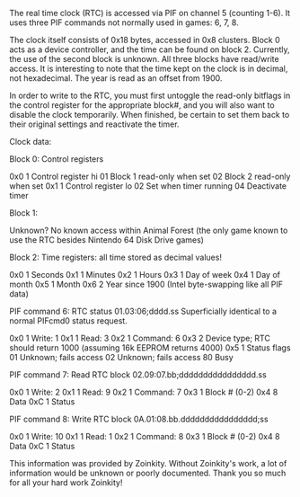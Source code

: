 The real time clock (RTC) is accessed via PIF on channel 5 (counting 1-6).
It uses three PIF commands not normally used in games: 6, 7, 8.

The clock itself consists of 0x18 bytes, accessed in 0x8 clusters. Block 0 acts as a device controller, and the time can be found on block 2. Currently, the use of the second block is unknown. All three blocks have read/write access. It is interesting to note that the time kept on the clock is in decimal, not hexadecimal. The year is read as an offset from 1900.

In order to write to the RTC, you must first untoggle the read-only bitflags in the control register for the appropriate block#, and you will also want to disable the clock temporarily. When finished, be certain to set them back to their original settings and reactivate the timer.

Clock data:

Block 0:	Control registers

0x0	1	Control register hi
01	Block 1 read-only when set
02	Block 2 read-only when set
0x1	1	Control register lo
02	Set when timer running
04	Deactivate timer

Block 1:

Unknown? No known access within Animal Forest (the only game known to use the RTC besides Nintendo 64 Disk Drive games)

Block 2:	Time registers: all time stored as decimal values!

0x0	1	Seconds
0x1	1	Minutes
0x2	1	Hours
0x3	1	Day of week
0x4	1	Day of month
0x5	1	Month
0x6	2	Year since 1900 (Intel byte-swapping like all PIF data)

PIF command 6: RTC status	01.03:06;dddd.ss
Superficially identical to a normal PIFcmd0 status request.

0x0	1	Write: 1
0x1	1	Read: 3
0x2	1	Command: 6
0x3	2	Device type; RTC should return 1000 (assuming 16k EEPROM returns 4000)
0x5	1	Status flags
01	Unknown; fails access
02	Unknown; fails access
80	Busy

PIF command 7: Read RTC block	02.09:07.bb;dddddddddddddddd.ss

0x0	1	Write: 2
0x1	1	Read: 9
0x2	1	Command: 7
0x3	1	Block # (0-2)
0x4	8	Data
0xC	1	Status

PIF command 8: Write RTC block	0A.01:08.bb.dddddddddddddddd;ss

0x0	1	Write: 10
0x1	1	Read: 1
0x2	1	Command: 8
0x3	1	Block # (0-2)
0x4	8	Data
0xC	1	Status

This information was provided by Zoinkity. Without Zoinkity's work, a lot of information would be unknown or poorly documented. Thank you so much for all your hard work Zoinkity!